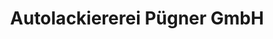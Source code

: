 ---
title: "Autolackiererei Pügner GmbH"
url: /schlettau/autolackiererei-puegner-gmbh/
shop: Autowerkstatt
---